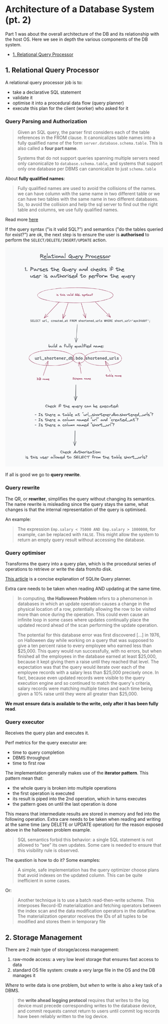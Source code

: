 # Architecture of a Database System (pt. 2)

Part 1 was about the overall architecture of the DB and its relationship with the host OS. Here we see in depth the various components of the DB system.

- [1. Relational Query Processor](#1-relational-query-processor)

## 1. Relational Query Processor

A relational query processor job is to:

- take a declarative SQL statement
- validate it
- optimise it into a procedural data flow (query planner)
- execute this plan for the client (worker) who asked for it

### Query Parsing and Authorization

> Given an SQL query, the parser first considers each of the table references in the FROM clause. It canonicalizes table names into a fully qualified name of the form `server.database.schema.table`. This is also called a **four part name**.
>
> Systems that do not support queries spanning multiple servers need only canonicalize to `database.schema.table`, and systems that support only one database per DBMS can canonicalize to just `schema.table`

About **fully qualified names**:

> Fully qualified names are used to avoid the collisions of the names.
> we can have column with the same name in two different table or we can have two tables with the same name in two different databases. So, to avoid the collision and help the sql server to find out the right table and columns, we use fully qualified names.

Read more [here](https://www.tektutorialshub.com/sql-server/fully-qualified-table-names-in-sql-server/)

If the query syntax ("is it valid SQL?") and semantics ("do the tables queried for exist?") are ok, the next step is to ensure the user is **authorised** to perform the `SELECT/DELETE/INSERT/UPDATE` action.

<img src="./images/relational_query_processor.png" width="700"/>

If all is good we go to **query rewrite**.

### Query rewrite

The QR, or **rewriter**, simplifies the query without changing its semantics.
The name rewrite is misleading since the query stays the same, what changes is that the internal representation of the query is optimised.

An example:

> The expression `Emp.salary < 75000 AND Emp.salary > 1000000`, for example, can be replaced with `FALSE`. This might allow the system to return an empty query result without accessing the database.

### Query optimiser

Transforms the query into a query plan, which is the procedural series of operations to retrieve or write the data from/to disk.

[This article](https://www.sqlite.org/queryplanner.html) is a concise explanation of SQLite Query planner.

Extra care needs to be taken when reading AND updating at the same time.

> In computing, **the Halloween Problem** refers to a phenomenon in databases in which an update operation causes a change in the physical location of a row, potentially allowing the row to be visited more than once during the operation. This could even cause an infinite loop in some cases where updates continually place the updated record ahead of the scan performing the update operation.
>
> The potential for this database error was first discovered [...] in 1976, on Halloween day while working on a query that was supposed to give a ten percent raise to every employee who earned less than $25,000. This query would run successfully, with no errors, but when finished all the employees in the database earned at least $25,000, because it kept giving them a raise until they reached that level. The expectation was that the query would iterate over each of the employee records with a salary less than $25,000 precisely once. In fact, because even updated records were visible to the query execution engine and so continued to match the query's criteria, salary records were matching multiple times and each time being given a 10% raise until they were all greater than $25,000.

**We must ensure data is available to the write, only after it has been fully read**.

### Query executor

Receives the query plan and executes it.

Perf metrics for the query executor are:

- time to query completion
- DBMS throughput
- time to first row

The implementation generally makes use of the **iterator pattern**.
This pattern mean that:

- the whole query is broken into multiple operations
- the first operation is executed
- its result is piped into the 2nd operation, which in turns executes
- the pattern goes on until the last operation is done

This means that intermediate results are stored in memory and fed into the following operation.
Extra care needs to be taken when reading and writing at the same time (any DELETE or UPDATE operation) for the reason exposed above in the halloween problem example.

> SQL semantics forbid this behavior: a single SQL statement is not allowed to “see” its own updates. Some care is needed to ensure that this visibility rule is observed.

The question is how to do it? Some examples:

> A simple, safe implementation has the query optimizer choose plans that avoid indexes on the updated column. This can be quite inefficient in some cases.

Or:

> Another technique is to use a batch read-then-write scheme. This interposes Record-ID materialization and fetching operators between the index scan and the data modification operators in the dataflow.
> The materialization operator receives the IDs of all tuples to be modified and stores them in temporary file

## 2. Storage Management

There are 2 main type of storage/access management:

1. raw-mode access: a very low level storage that ensures fast access to data
2. standard OS file system: create a very large file in the OS and the DB manages it

_Where_ to write data is one problem, but _when_ to write is also a key task of a DBMS.

> the **write ahead logging protocol** requires that writes to the log device must precede corresponding writes to the database device, and commit requests cannot return to users until commit log records have been reliably written to the log device.
